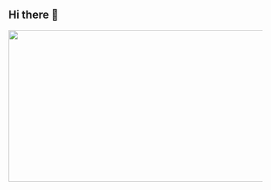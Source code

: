 ## Hi there 👋


<a href="https://www.gitanimals.org/en_US?utm_medium=image&utm_source=Kwon-SeungWon&utm_content=farm">
<img
  src="https://render.gitanimals.org/farms/Kwon-SeungWon"
  width="600"
  height="300"
/>
</a>  
  
<!--
**Kwon-SeungWon/Kwon-SeungWon** is a ✨ _special_ ✨ repository because its `README.md` (this file) appears on your GitHub profile.

Here are some ideas to get you started:

- 🔭 I’m currently working on ...
- 🌱 I’m currently learning ...
- 👯 I’m looking to collaborate on ...
- 🤔 I’m looking for help with ...
- 💬 Ask me about ...
- 📫 How to reach me: ...
- 😄 Pronouns: ...
- ⚡ Fun fact: ...
-->
